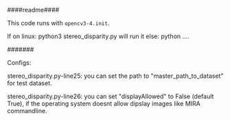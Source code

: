 ####readme####

This code runs with ```opencv3-4.init```.
 
If on linux: python3 stereo_disparity.py will run it
else: python ....

#######

Configs: 

stereo_disparity.py-line25: you can set the path to "master_path_to_dataset" for test dataset.

stereo_disparity.py-line26: you can set "displayAllowed" to False (default True), if the operating system doesnt allow dipslay images like MIRA commandline.

